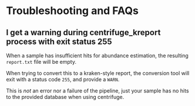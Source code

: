 # Troubleshooting and FAQs

## I get a warning during centrifuge_kreport process with exit status 255

When a sample has insufficient hits for abundance estimation, the resulting `report.txt` file will be empty.

When trying to convert this to a kraken-style report, the conversion tool will exit with a status code `255`, and provide a `WARN`.

This is _not_ an error nor a failure of the pipeline, just your sample has no hits to the provided database when using centrifuge.
